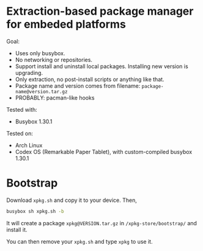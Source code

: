 # Extraction-based package manager for embeded platforms

Goal:

- Uses only busybox.
- No networking or repositories.
- Support install and uninstall local packages. Installing new version is upgrading.
- Only extraction, no post-install scripts or anything like that.
- Package name and version comes from filename: `package-name@version.tar.gz`
- PROBABLY: pacman-like hooks

Tested with:

- Busybox 1.30.1

Tested on:

- Arch Linux
- Codex OS (Remarkable Paper Tablet), with custom-compiled busybox 1.30.1

# Bootstrap

Download `xpkg.sh` and copy it to your device. Then,

```sh
busybox sh xpkg.sh -b
```

It will create a package `xpkg@VERSION.tar.gz` in `/xpkg-store/bootstrap/`
and install it.

You can then remove your `xpkg.sh` and type `xpkg` to use it.

